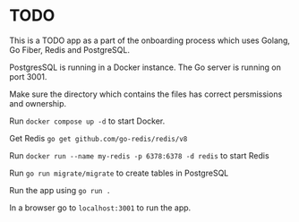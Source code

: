 # TODO

This is a TODO app as a part of the onboarding process which uses Golang, Go Fiber, Redis and PostgreSQL.

PostgresSQL is running in a Docker instance. The Go server is running on port 3001.

Make sure the directory which contains the files has correct persmissions and ownership.

Run `docker compose up -d` to start Docker.

Get Redis `go get github.com/go-redis/redis/v8`

Run `docker run --name my-redis -p 6378:6378 -d redis` to start Redis

Run `go run migrate/migrate` to create tables in PostgreSQL

Run the app using `go run .`

In a browser go to `localhost:3001` to run the app.

